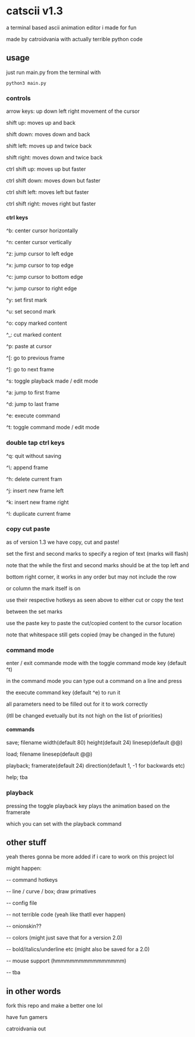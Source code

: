 # catscii v1.3

a terminal based ascii animation editor i made for fun

made by catroidvania with actually terrible python code

## usage

just run main.py from the terminal with

`python3 main.py`


### controls

arrow keys: up down left right movement of the cursor


shift up: moves up and back

shift down: moves down and back

shift left: moves up and twice back

shift right: moves down and twice back


ctrl shift up: moves up but faster

ctrl shift down: moves down but faster

ctrl shift left: moves left but faster

ctrl shift right: moves right but faster


#### ctrl keys

^b: center cursor horizontally

^n: center cursor vertically


^z: jump cursor to left edge

^x: jump cursor to top edge

^c: jump cursor to bottom edge

^v: jump cursor to right edge


^y: set first mark

^u: set second mark

^o: copy marked content

^_: cut marked content

^p: paste at cursor


^[: go to previous frame

^]: go to next frame

^s: toggle playback made / edit mode

^a: jump to first frame

^d: jump to last frame


^e: execute command

^t: toggle command mode / edit mode

### double tap ctrl keys

^q: quit without saving


^\\: append frame

^h: delete current fram

^j: insert new frame left

^k: insert new frame right

^l: duplicate current frame

### copy cut paste

as of version 1.3 we have copy, cut and paste!

set the first and second marks to specify a region of text (marks will flash)

note that the while the first and second marks should be at the top left and

bottom right corner, it works in any order but may not include the row

or column the mark itself is on

use their respective hotkeys as seen above to either cut or copy the text

between the set marks

use the paste key to paste the cut/copied content to the cursor location

note that whitespace still gets copied (may be changed in the future)

### command mode

enter / exit commande mode with the toggle command mode key (default ^t)

in the command mode you can type out a command on a line and press

the execute command key (default ^e) to run it

all parameters need to be filled out for it to work correctly

(itll be changed evetually but its not high on the list of priorities)

#### commands

save; filename width(default 80) height(default 24) linesep(default @@)

load; filename linesep(default @@)

playback; framerate(default 24) direction(default 1, -1 for backwards etc)

help; tba

### playback

pressing the toggle playback key plays the animation based on the framerate

which you can set with the playback command

## other stuff

yeah theres gonna be more added if i care to work on this project lol

might happen:

-- command hotkeys

-- line / curve / box; draw primatives

-- config file

-- not terrible code (yeah like thatll ever happen)

-- onionskin??

-- colors (might just save that for a version 2.0)

-- bold/italics/underline etc (might also be saved for a 2.0)

-- mouse support (hmmmmmmmmmmmmmmm)

-- tba

## in other words

fork this repo and make a better one lol

have fun gamers

catroidvania out
